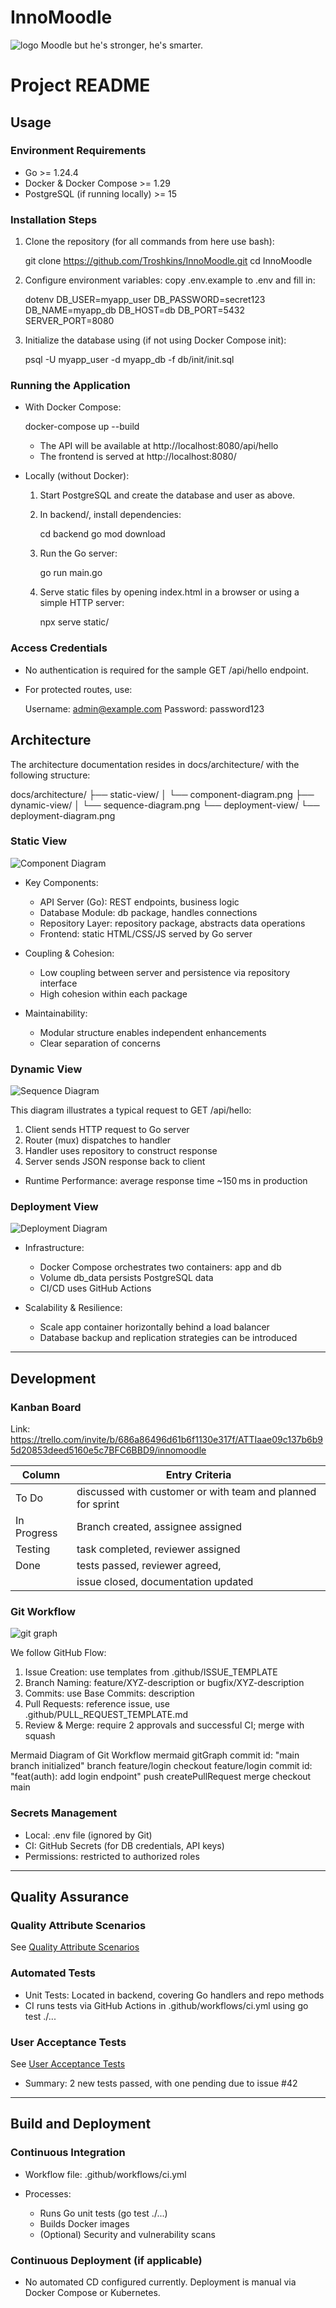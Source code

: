 # InnoMoodle

![logo](frontend/assets/logo.png)
Moodle but he's stronger, he's smarter.

# Project README

## Usage

### Environment Requirements

* Go >= 1.24.4
* Docker & Docker Compose >= 1.29
* PostgreSQL (if running locally) >= 15

### Installation Steps

1. Clone the repository (for all commands from here use bash):

   git clone https://github.com/Troshkins/InnoMoodle.git
   cd InnoMoodle

2. Configure environment variables: copy .env.example to .env and fill in:

   dotenv
   DB_USER=myapp_user
   DB_PASSWORD=secret123
   DB_NAME=myapp_db
   DB_HOST=db
   DB_PORT=5432
   SERVER_PORT=8080

3. Initialize the database using (if not using Docker Compose init):

   psql -U myapp_user -d myapp_db -f db/init/init.sql


### Running the Application

* With Docker Compose:

  docker-compose up --build


  * The API will be available at http://localhost:8080/api/hello
  * The frontend is served at http://localhost:8080/

* Locally (without Docker):

  1. Start PostgreSQL and create the database and user as above.
  2. In backend/, install dependencies:

     cd backend
     go mod download

  3. Run the Go server:

     go run main.go

  4. Serve static files by opening index.html in a browser or using a simple HTTP server:

     npx serve static/


### Access Credentials

* No authentication is required for the sample GET /api/hello endpoint.
* For protected routes, use:

  Username: admin@example.com
  Password: password123


## Architecture

The architecture documentation resides in docs/architecture/ with the following structure:


docs/architecture/
├── static-view/
│   └── component-diagram.png
├── dynamic-view/
│   └── sequence-diagram.png
└── deployment-view/
    └── deployment-diagram.png


### Static View

![Component Diagram](docs/architecture/static-view/component-diagram.png)

* Key Components:

  * API Server (Go): REST endpoints, business logic
  * Database Module: db package, handles connections
  * Repository Layer: repository package, abstracts data operations
  * Frontend: static HTML/CSS/JS served by Go server
* Coupling & Cohesion:

  * Low coupling between server and persistence via repository interface
  * High cohesion within each package
* Maintainability:

  * Modular structure enables independent enhancements
  * Clear separation of concerns

### Dynamic View

![Sequence Diagram](docs/architecture/dynamic-view/sequence-diagram.png)

This diagram illustrates a typical request to GET /api/hello:

1. Client sends HTTP request to Go server
2. Router (mux) dispatches to handler
3. Handler uses repository to construct response
4. Server sends JSON response back to client

* Runtime Performance: average response time \~150 ms in production

### Deployment View

![Deployment Diagram](docs/architecture/deployment-view/deployment-diagram.png)

* Infrastructure:

  * Docker Compose orchestrates two containers: app and db
  * Volume db_data persists PostgreSQL data
  * CI/CD uses GitHub Actions
* Scalability & Resilience:

  * Scale app container horizontally behind a load balancer
  * Database backup and replication strategies can be introduced

---

## Development

### Kanban Board

Link: https://trello.com/invite/b/686a86496d61b6f1130e317f/ATTIaae09c137b6b95d20853deed5160e5c7BFC6BBD9/innomoodle

| Column          | Entry Criteria                                             |
| --------------- | ---------------------------------------------------------- |
| To Do           | discussed with customer or with team and planned for sprint|
| In Progress     | Branch created, assignee assigned                          |
| Testing         | task completed, reviewer assigned                          |
| Done            | tests passed, reviewer agreed,                             |
|                 | issue closed, documentation updated                        |

### Git Workflow

![git graph](docs/architecture/Mermaid.png)

We follow GitHub Flow:

1. Issue Creation: use templates from .github/ISSUE_TEMPLATE
2. Branch Naming: feature/XYZ-description or bugfix/XYZ-description
3. Commits: use Base Commits: description
4. Pull Requests: reference issue, use .github/PULL_REQUEST_TEMPLATE.md
5. Review & Merge: require 2 approvals and successful CI; merge with squash

Mermaid Diagram of Git Workflow
mermaid
gitGraph
  commit id: "main branch initialized"
  branch feature/login
  checkout feature/login
  commit id: "feat(auth): add login endpoint"
  push
  createPullRequest
  merge
  checkout main

</details>

### Secrets Management

* Local: .env file (ignored by Git)
* CI: GitHub Secrets (for DB credentials, API keys)
* Permissions: restricted to authorized roles

---

## Quality Assurance

### Quality Attribute Scenarios

See [Quality Attribute Scenarios](docs/quality-assurance/quality-attribute-scenarios.md)

### Automated Tests

* Unit Tests: Located in backend, covering Go handlers and repo methods
* CI runs tests via GitHub Actions in .github/workflows/ci.yml using go test ./...

### User Acceptance Tests

See [User Acceptance Tests](docs/quality-assurance/user-acceptance-tests.md)

* Summary: 2 new tests passed, with one pending due to issue #42

---

## Build and Deployment

### Continuous Integration

* Workflow file: .github/workflows/ci.yml
* Processes:

  * Runs Go unit tests (go test ./...)
  * Builds Docker images
  * (Optional) Security and vulnerability scans

### Continuous Deployment (if applicable)

* No automated CD configured currently. Deployment is manual via Docker Compose or Kubernetes.

